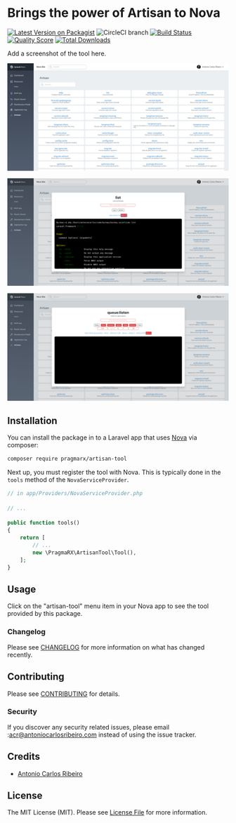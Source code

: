 
# Brings the power of Artisan to Nova

[![Latest Version on Packagist](https://img.shields.io/packagist/v/pragmarx/artisan-tool.svg?style=flat-square)](https://packagist.org/packages/pragmarx/artisan-tool)
![CircleCI branch](https://img.shields.io/circleci/project/github/pragmarx/artisan-tool/master.svg?style=flat-square)
[![Build Status](https://img.shields.io/travis/pragmarx/artisan-tool/master.svg?style=flat-square)](https://travis-ci.org/pragmarx/artisan-tool)
[![Quality Score](https://img.shields.io/scrutinizer/g/pragmarx/artisan-tool.svg?style=flat-square)](https://scrutinizer-ci.com/g/pragmarx/artisan-tool)
[![Total Downloads](https://img.shields.io/packagist/dt/pragmarx/artisan-tool.svg?style=flat-square)](https://packagist.org/packages/pragmarx/artisan-tool)

Add a screenshot of the tool here.

![screenshot1](docs/img/screenshot-1.png)

![screenshot1](docs/img/screenshot-2.png)

![screenshot1](docs/img/screenshot-3.png)

## Installation

You can install the package in to a Laravel app that uses [Nova](https://nova.laravel.com) via composer:

```bash
composer require pragmarx/artisan-tool
```

Next up, you must register the tool with Nova. This is typically done in the `tools` method of the `NovaServiceProvider`.

```php
// in app/Providers/NovaServiceProvider.php

// ...

public function tools()
{
    return [
        // ...
        new \PragmaRX\ArtisanTool\Tool(),
    ];
}
```

## Usage

Click on the "artisan-tool" menu item in your Nova app to see the tool provided by this package.

### Changelog

Please see [CHANGELOG](CHANGELOG.md) for more information on what has changed recently.

## Contributing

Please see [CONTRIBUTING](CONTRIBUTING.md) for details.

### Security

If you discover any security related issues, please email :acr@antoniocarlosribeiro.com instead of using the issue tracker.

## Credits

- [Antonio Carlos Ribeiro](https://github.com/antonioribeiro)

## License

The MIT License (MIT). Please see [License File](LICENSE.md) for more information.
